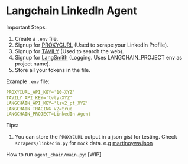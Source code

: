 # Langchain LinkedIn Agent

Important Steps:
1. Create a `.env` file.
2. Signup for [PROXYCURL](https://nubela.co/proxycurl/) (Used to scrape your LinkedIn Profile).
3. Signup for [TAVILY](https://app.tavily.com/) (Used to search the web).
4. Signup for [LangSmith](https://smith.langchain.com/) (Logging. Uses LANGCHAIN_PROJECT env as project name).
5. Store all your tokens in the file.

Example `.env` file:
```yaml
PROXYCURL_API_KEY='10-XYZ'
TAVILY_API_KEY='tvly-XYZ'
LANGCHAIN_API_KEY='lsv2_pt_XYZ'
LANGCHAIN_TRACING_V2=true
LANGCHAIN_PROJECT=LinkedIn Agent
```

Tips:
1. You can store the `PROXYCURL` output in a json gist for testing. Check `scrapers/linkedin.py` for `mock` data. e.g [martinoywa.json](https://gist.github.com/martinoywa/8c1043afa2b2d306f0089ac99ec78a4d)

How to run `agent_chain/main.py`:
[WIP]